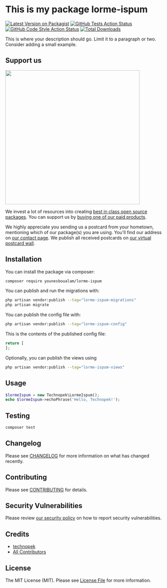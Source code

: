 # This is my package lorme-ispum

[![Latest Version on Packagist](https://img.shields.io/packagist/v/younesboualam/lorme-ispum.svg?style=flat-square)](https://packagist.org/packages/younesboualam/lorme-ispum)
[![GitHub Tests Action Status](https://img.shields.io/github/actions/workflow/status/younesboualam/lorme-ispum/run-tests.yml?branch=main&label=tests&style=flat-square)](https://github.com/younesboualam/lorme-ispum/actions?query=workflow%3Arun-tests+branch%3Amain)
[![GitHub Code Style Action Status](https://img.shields.io/github/actions/workflow/status/younesboualam/lorme-ispum/fix-php-code-style-issues.yml?branch=main&label=code%20style&style=flat-square)](https://github.com/younesboualam/lorme-ispum/actions?query=workflow%3A"Fix+PHP+code+style+issues"+branch%3Amain)
[![Total Downloads](https://img.shields.io/packagist/dt/younesboualam/lorme-ispum.svg?style=flat-square)](https://packagist.org/packages/younesboualam/lorme-ispum)

This is where your description should go. Limit it to a paragraph or two. Consider adding a small example.

## Support us

[<img src="https://github-ads.s3.eu-central-1.amazonaws.com/lorme/ispum.jpg?t=1" width="419px" />](https://spatie.be/github-ad-click/lorme/ispum)

We invest a lot of resources into creating [best in class open source packages](https://spatie.be/open-source). You can support us by [buying one of our paid products](https://spatie.be/open-source/support-us).

We highly appreciate you sending us a postcard from your hometown, mentioning which of our package(s) you are using. You'll find our address on [our contact page](https://spatie.be/about-us). We publish all received postcards on [our virtual postcard wall](https://spatie.be/open-source/postcards).

## Installation

You can install the package via composer:

```bash
composer require younesboualam/lorme-ispum
```

You can publish and run the migrations with:

```bash
php artisan vendor:publish --tag="lorme-ispum-migrations"
php artisan migrate
```

You can publish the config file with:

```bash
php artisan vendor:publish --tag="lorme-ispum-config"
```

This is the contents of the published config file:

```php
return [
];
```

Optionally, you can publish the views using

```bash
php artisan vendor:publish --tag="lorme-ispum-views"
```

## Usage

```php
$lormeIspum = new Technopek\LormeIspum();
echo $lormeIspum->echoPhrase('Hello, Technopek!');
```

## Testing

```bash
composer test
```

## Changelog

Please see [CHANGELOG](CHANGELOG.md) for more information on what has changed recently.

## Contributing

Please see [CONTRIBUTING](CONTRIBUTING.md) for details.

## Security Vulnerabilities

Please review [our security policy](../../security/policy) on how to report security vulnerabilities.

## Credits

- [technopek](https://github.com/younesboualam)
- [All Contributors](../../contributors)

## License

The MIT License (MIT). Please see [License File](LICENSE.md) for more information.
